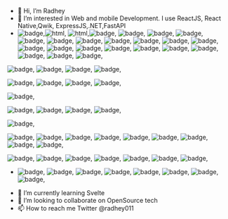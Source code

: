 - 👋 Hi, I’m Radhey
- 👀 I’m interested in Web and mobile Development. I use ReactJS, React Native,Qwik, ExpressJS,.NET,FastAPI
- <img src="https://img.shields.io/badge/PostgreSQL-316192?style=for-the-badge&logo=postgresql&logoColor=white" alt="badge"/>,<img src="https://img.shields.io/badge/HTML5-E34F26?style=for-the-badge&logo=html5&logoColor=white" alt="html"/>, <img src="https://img.shields.io/badge/redis-%23DD0031.svg?&style=for-the-badge&logo=redis&logoColor=white" alt='html'/>,<img src="https://img.shields.io/badge/Microsoft%20SQL%20Server-CC2927?style=for-the-badge&logo=microsoft%20sql%20server&logoColor=white" alt="badge"/>, <img src="https://img.shields.io/badge/Elastic_Search-005571?style=for-the-badge&logo=elasticsearch&logoColor=white" alt="badge"/>,
<img src="https://img.shields.io/badge/GIT-E44C30?style=for-the-badge&logo=git&logoColor=white" alt="badge"/>,
<img src="https://img.shields.io/badge/.NET-512BD4?style=for-the-badge&logo=dotnet&logoColor=white" alt="badge"/>,
<img src="https://img.shields.io/badge/Apache_Kafka-231F20?style=for-the-badge&logo=apache-kafka&logoColor=white" alt="badge"/>,
<img src="https://img.shields.io/badge/Bootstrap-563D7C?style=for-the-badge&logo=bootstrap&logoColor=white" alt="badge"/>,
<img src="https://img.shields.io/badge/Expo-1B1F23?style=for-the-badge&logo=expo&logoColor=white" alt="badge"/>,
<img src="https://img.shields.io/badge/Express.js-000000?style=for-the-badge&logo=express&logoColor=white" alt="badge"/>,
<img src="https://img.shields.io/badge/fastapi-109989?style=for-the-badge&logo=FASTAPI&logoColor=white" alt="badge"/>,
<img src="https://img.shields.io/badge/firebase-ffca28?style=for-the-badge&logo=firebase&logoColor=white" alt="badge"/>,
<img src="https://img.shields.io/badge/Font_Awesome-339AF0?style=for-the-badge&logo=fontawesome&logoColor=white" alt="badge"/>,
<img src="https://img.shields.io/badge/Jest-C21325?style=for-the-badge&logo=jest&logoColor=white" alt="badge"/>,
<img src="https://img.shields.io/badge/JWT-000000?style=for-the-badge&logo=JSON%20web%20tokens&logoColor=white" alt="badge"/>,
<img src="https://img.shields.io/badge/next.js-000000?style=for-the-badge&logo=nextdotjs&logoColor=white" alt="badge"/>,
<img src="https://img.shields.io/badge/Nginx-009639?style=for-the-badge&logo=nginx&logoColor=white" alt="badge"/>,
<img src="https://img.shields.io/badge/Node.js-339933?style=for-the-badge&logo=nodedotjs&logoColor=white" alt="badge"/>,
<img src="https://img.shields.io/badge/npm-CB3837?style=for-the-badge&logo=npm&logoColor=white" alt="badge"/>,
<img src="https://img.shields.io/badge/NuGet-004880?style=for-the-badge&logo=nuget&logoColor=white" alt="badge"/>,
<img src="https://img.shields.io/badge/Postman-FF6C37?style=for-the-badge&logo=Postman&logoColor=white" alt="badge"/>,
<img src="https://img.shields.io/badge/React-20232A?style=for-the-badge&logo=react&logoColor=61DAFB" alt="badge"/>,
<img src="https://img.shields.io/badge/react%20table-FF4154?style=for-the-badge&logo=react%20table&logoColor=white" alt="badge"/>,

<img src="https://img.shields.io/badge/React_Router-CA4245?style=for-the-badge&logo=react-router&logoColor=white" alt="badge"/>,
<img src="https://img.shields.io/badge/Redux-593D88?style=for-the-badge&logo=redux&logoColor=white" alt="badge"/>,
<img src="https://img.shields.io/badge/Sass-CC6699?style=for-the-badge&logo=sass&logoColor=white" alt="badge"/>,
<img src="https://img.shields.io/badge/React_Native-20232A?style=for-the-badge&logo=react&logoColor=61DAFB" alt="badge"/>,

<img src="https://img.shields.io/badge/C%23-239120?style=for-the-badge&logo=c-sharp&logoColor=white" alt="badge"/>,
<img src="https://img.shields.io/badge/CSS3-1572B6?style=for-the-badge&logo=css3&logoColor=white" alt="badge"/>,
<img src="https://img.shields.io/badge/HTML5-E34F26?style=for-the-badge&logo=html5&logoColor=white" alt="badge"/>,
<img src="https://img.shields.io/badge/JavaScript-323330?style=for-the-badge&logo=javascript&logoColor=F7DF1E" alt="badge"/>,

<img src="https://img.shields.io/badge/json-5E5C5C?style=for-the-badge&logo=json&logoColor=white" alt="badge"/>,

<img src="https://img.shields.io/badge/Python-FFD43B?style=for-the-badge&logo=python&logoColor=blue" alt="badge"/>,
<img src="https://img.shields.io/badge/TypeScript-007ACC?style=for-the-badge&logo=typescript&logoColor=white" alt="badge"/>,
<img src="https://img.shields.io/badge/eslint-3A33D1?style=for-the-badge&logo=eslint&logoColor=white" alt="badge"/>,
<img src="https://img.shields.io/badge/prettier-1A2C34?style=for-the-badge&logo=prettier&logoColor=F7BA3E" alt="badge"/>,

<img src="https://img.shields.io/badge/Notion-000000?style=for-the-badge&logo=notion&logoColor=white" alt="badge"/>,

<img src="https://img.shields.io/badge/Arch_Linux-1793D1?style=for-the-badge&logo=arch-linux&logoColor=white" alt="badge"/>,
<img src="https://img.shields.io/badge/Cent%20OS-262577?style=for-the-badge&logo=CentOS&logoColor=white" alt="badge"/>,
<img src="https://img.shields.io/badge/Cent%20OS-262577?style=for-the-badge&logo=CentOS&logoColor=white" alt="badge"/>,
<img src="https://img.shields.io/badge/Debian-A81D33?style=for-the-badge&logo=debian&logoColor=white" alt="badge"/>,
<img src="https://img.shields.io/badge/Deepin-007CFF?style=for-the-badge&logo=deepin&logoColor=white" alt="badge"/>,
<img src="https://img.shields.io/badge/Elementary%20OS-64BAFF?style=for-the-badge&logo=elementary&logoColor=white" alt="badge"/>,
<img src="https://img.shields.io/badge/Fedora-294172?style=for-the-badge&logo=fedora&logoColor=white" alt="badge"/>,
<img src="https://img.shields.io/badge/freebsd-AB2B28?style=for-the-badge&logo=freebsd&logoColor=white" alt="badge"/>,
<img src="" alt="badge"/>,

<img src="https://img.shields.io/badge/Linux-FCC624?style=for-the-badge&logo=linux&logoColor=black" alt="badge"/>,
<img src="https://img.shields.io/badge/Linux_Mint-87CF3E?style=for-the-badge&logo=linux-mint&logoColor=white" alt="badge"/>,
<img src="https://img.shields.io/badge/manjaro-35BF5C?style=for-the-badge&logo=manjaro&logoColor=white" alt="badge"/>,
<img src="https://img.shields.io/badge/Pop!_OS-48B9C7?style=for-the-badge&logo=Pop!_OS&logoColor=white" alt="badge"/>,
<img src="https://img.shields.io/badge/Ubuntu-E95420?style=for-the-badge&logo=ubuntu&logoColor=white" alt="badge"/>,
<img src="https://img.shields.io/badge/Windows-0078D6?style=for-the-badge&logo=windows&logoColor=white" alt="badge"/>,
<img src="https://img.shields.io/badge/Zorin%20OS-0CC1F3?style=for-the-badge&logo=zorin&logoColor=white" alt="badge"/>,

- <img src="https://activity-graph.herokuapp.com/graph?username=radhe021&theme=minimal" alt="badge"/>,
<img src="https://gists-readme.yizack.com/api?user=radhe021" alt="badge"/>,
<img src="https://github-profile-summary-cards.vercel.app/api/cards/profile-details?username=radhe021&theme=vue" alt="badge"/>,
<img src="https://github-readme-stats.vercel.app/api?username=radhe021" alt="badge"/>,
<img src="	https://github-readme-stats.vercel.app/api/top-langs/?username=radhe021" alt="badge"/>,
<img src="https://hits.seeyoufarm.com/api/count/incr/badge.svg?url=https%3A%2F%2Fgithub.com%2Fradhe0211212%2Fhit-counter" alt="badge"/>,
<img src="https://github-readme-streak-stats.herokuapp.com/?user=radhe021" alt="badge"/>,
<img src="https://github-profile-trophy.vercel.app/?username=radhe021" alt="badge"/>,

<!--  <img src="" alt="badge"/> -->





- 🌱 I’m currently learning Svelte
- 💞️ I’m looking to collaborate on OpenSource tech
- 📫 How to reach me Twitter @radhey011

<!---
radhe021/radhe021 is a ✨ special ✨ repository because its `README.md` (this file) appears on your GitHub profile.
You can click the Preview link to take a look at your changes.
--->
